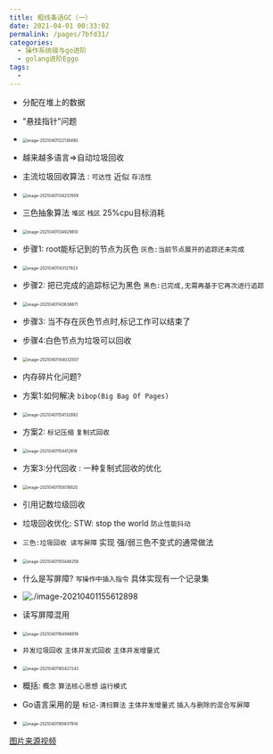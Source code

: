 ```yaml
---
title: 粗线条话GC（一）
date: 2021-04-01 00:33:02
permalink: /pages/7bfd31/
categories:
  - 操作系统级与go进阶
  - golang进阶Eggo
tags:
  - 
---
```




* 分配在堆上的数据 
* "悬挂指针"问题
* <img src="./minilet/image-20210401122138490.png" alt="image-20210401122138490" style="zoom:50%;" />
* 越来越多语言=>自动垃圾回收   
* 主流垃圾回收算法 : `可达性` 近似 `存活性`
* <img src="./minilet/image-20210401134257659.png" alt="image-20210401134257659" style="zoom:50%;" />

* 三色抽象算法  `堆区` `栈区`  25%cpu目标消耗 
* <img src="./minilet/image-20210401134929810.png" alt="image-20210401134929810" style="zoom:50%;" />
* 步骤1: root能标记到的节点为灰色 `灰色:当前节点展开的追踪还未完成`
* <img src="./minilet/image-20210401143127923.png" alt="image-20210401143127923" style="zoom:50%;" />
* 步骤2:   把已完成的追踪标记为黑色  `黑色:已完成,无需再基于它再次进行追踪`
* <img src="./minilet/image-20210401143638671.png" alt="image-20210401143638671" style="zoom:50%;" />

* 步骤3: 当不存在灰色节点时,标记工作可以结束了
* 步骤4:白色节点为垃圾可以回收
* <img src="./minilet/image-20210401144032507.png" alt="image-20210401144032507" style="zoom:50%;" />

*   内存碎片化问题? 
* 方案1:如何解决  `bibop(Big Bag Of Pages)`
* <img src="./minilet/image-20210401154132892.png" alt="image-20210401154132892" style="zoom:50%;" />

* 方案2:   `标记压缩`  `复制式回收`
* <img src="./minilet/image-20210401154412618.png" alt="image-20210401154412618" style="zoom:50%;" />

* 方案3:分代回收 : 一种复制式回收的优化
* <img src="./minilet/image-20210401155018820.png" alt="image-20210401155018820" style="zoom:50%;" />

* 引用记数垃级回收
* 垃圾回收优化:  STW: stop the world   `防止性能抖动`
* `三色:垃圾回收 读写屏障`  实现 强/弱三色不变式的通常做法
* <img src="./minilet/image-20210401155446258.png" alt="image-20210401155446258" style="zoom:50%;" />

* 什么是写屏障? `写操作中插入指令`  具体实现有一个记录集
* ![./image-20210401155612898](minilet/image-20210401155612898.png)

* 读写屏障混用
* <img src="./minilet/image-20210401164946919.png" alt="image-20210401164946919" style="zoom:50%;" />

* `并发垃圾回收`  `主体并发式回收` `主体并发增量式`
* <img src="./minilet/image-20210401165427243.png" alt="image-20210401165427243" style="zoom:50%;" />

* 概括:    `概念`  `算法核心思想`  `运行模式`



* Go语言采用的是  `标记-清扫算法` `主体并发增量式` `插入与删除的混合写屏障`
* <img src="./minilet/image-20210401165637914.png" alt="image-20210401165637914" style="zoom:50%;" />



[图片来源视频](https://www.bilibili.com/video/BV1n5411H7qS)

